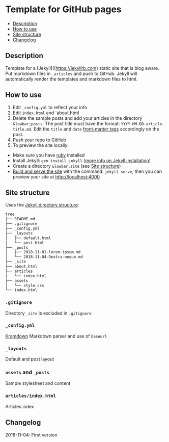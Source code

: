 Template for GitHub pages
=========================

+ [Description](#description)
+ [How to use](#how-to-use)
+ [Site structure](#site-structure)
+ [Changelog](#changelog)

## Description

Template for a [Jekyll]((https://jekyllrb.com) static site that is blog aware. Put markdown files in `_articles` and push to GitHub. Jekyll will automatically render the templates and markdown files to html. 

## How to use

1. Edit `_config.yml` to reflect your info
2. Edit `index.html` and `about.html
3. Delete the sample posts and add your articles in the directory `&lowbar;posts`. The post title must have the format: `YYYY-MM-DD-article-title.md`. Edit the `title` and `date` [front-matter tags](https://jekyllrb.com/docs/front-matter/) accordingly on the post.
4. Push your repo to GitHub
5. To preview the site locally:
  + Make sure you have [ruby](https://www.ruby-lang.org/en/documentation/installation/) installed
  + Install Jekyll: `gem install jekyll` ([more info on Jekyll installation](https://jekyllrb.com/docs/installation/ubuntu/))
  + Create a directory `&lowbar;site` (see [Site structure](#site-structure))
  + [Build and serve the site](https://jekyllrb.com/docs/step-by-step/01-setup/#build) with the command: `jekyll serve`, then you can preview your site at [http://localhost:4000](http://localhost:4000)

## Site structure

Uses the [Jekyll directory structure](https://jekyllrb.com/docs/structure/):

```sh
tree
├── README.md
├── .gitignore
├── _config.yml
├── _layouts
│   ├── default.html
│   └── post.html
├── _posts
│   ├── 2018-11-01-lorem-ipsum.md
│   └── 2018-11-04-Dextra-neque.md
├── _site
├── about.html
├── articles
│   └── index.html
├── assets
│   └── style.css
└── index.html
```

### `.gitignore`

Directory `_site` is excluded in `.gitignore`

### `_config.yml`

[Kramdown](https://kramdown.gettalong.org/) Markdown parser and use of `baseurl`

### `_layouts`

Default and post layout

### `assets` and `_posts`

Sample stylesheet and content

### `articles/index.html`

Articles index

## Changelog

2018-11-04: First version
